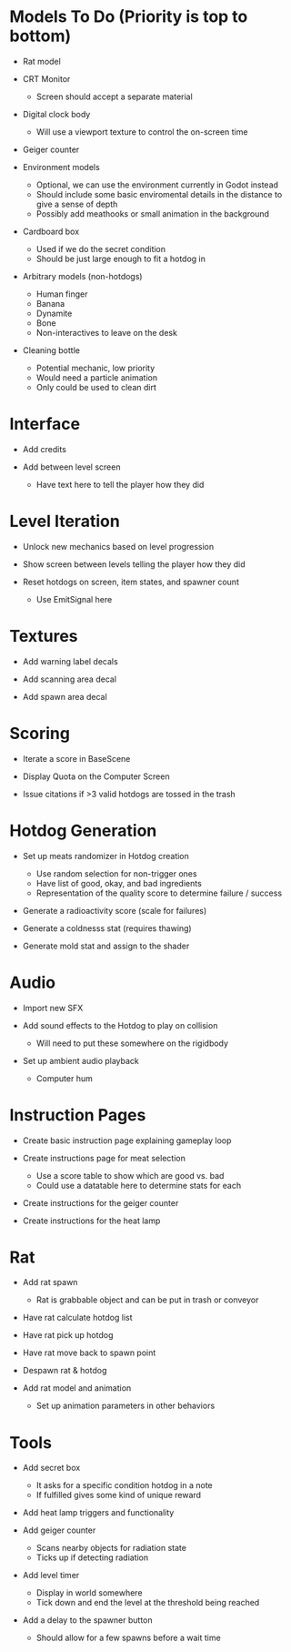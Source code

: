 # Models To Do (Priority is top to bottom)
- Rat model

- CRT Monitor
    - Screen should accept a separate material 

- Digital clock body
	- Will use a viewport texture to control the on-screen time

- Geiger counter

- Environment models
	- Optional, we can use the environment currently in Godot instead
    - Should include some basic enviromental details in the distance to give a sense of depth
    - Possibly add meathooks or small animation in the background 

- Cardboard box
    - Used if we do the secret condition 
    - Should be just large enough to fit a hotdog in 

- Arbitrary models (non-hotdogs)
    - Human finger
    - Banana
    - Dynamite
    - Bone
	- Non-interactives to leave on the desk 

- Cleaning bottle
    - Potential mechanic, low priority
	- Would need a particle animation
	- Only could be used to clean dirt 

# Interface
- Add credits

- Add between level screen 
    - Have text here to tell the player how they did

# Level Iteration
- Unlock new mechanics based on level progression

- Show screen between levels telling the player how they did

- Reset hotdogs on screen, item states, and spawner count
	- Use EmitSignal here

# Textures
- Add warning label decals

- Add scanning area decal

- Add spawn area decal

# Scoring
- Iterate a score in BaseScene

- Display Quota on the Computer Screen

- Issue citations if  >3 valid hotdogs are tossed in the trash

# Hotdog Generation
- Set up meats randomizer in Hotdog creation
	- Use random selection for non-trigger ones
	- Have list of good, okay, and bad ingredients
	- Representation of the quality score to determine failure / success

- Generate a radioactivity score (scale for failures)

- Generate a coldnesss stat (requires thawing)

- Generate mold stat and assign to the shader

# Audio
- Import new SFX 

- Add sound effects to the Hotdog to play on collision
	- Will need to put these somewhere on the rigidbody

- Set up ambient audio playback
	- Computer hum

# Instruction Pages
- Create basic instruction page explaining gameplay loop

- Create instructions page for meat selection
	- Use a score table to show which are good vs. bad 
	- Could use a datatable here to determine stats for each

- Create instructions for the geiger counter

- Create instructions for the heat lamp 

# Rat
- Add rat spawn
	- Rat is grabbable object and can be put in trash or conveyor

- Have rat calculate hotdog list

- Have rat pick up hotdog

- Have rat move back to spawn point

- Despawn rat & hotdog 

- Add rat model and animation
	- Set up animation parameters in other behaviors

# Tools
- Add secret box
	- It asks for a specific condition hotdog in a note
	- If fulfilled gives some kind of unique reward

- Add heat lamp triggers and functionality

- Add geiger counter
	- Scans nearby objects for radiation state
	- Ticks up if detecting radiation

- Add level timer
	- Display in world somewhere
	- Tick down and end the level at the threshold being reached

- Add a delay to the spawner button
	- Should allow for a few spawns before a wait time 